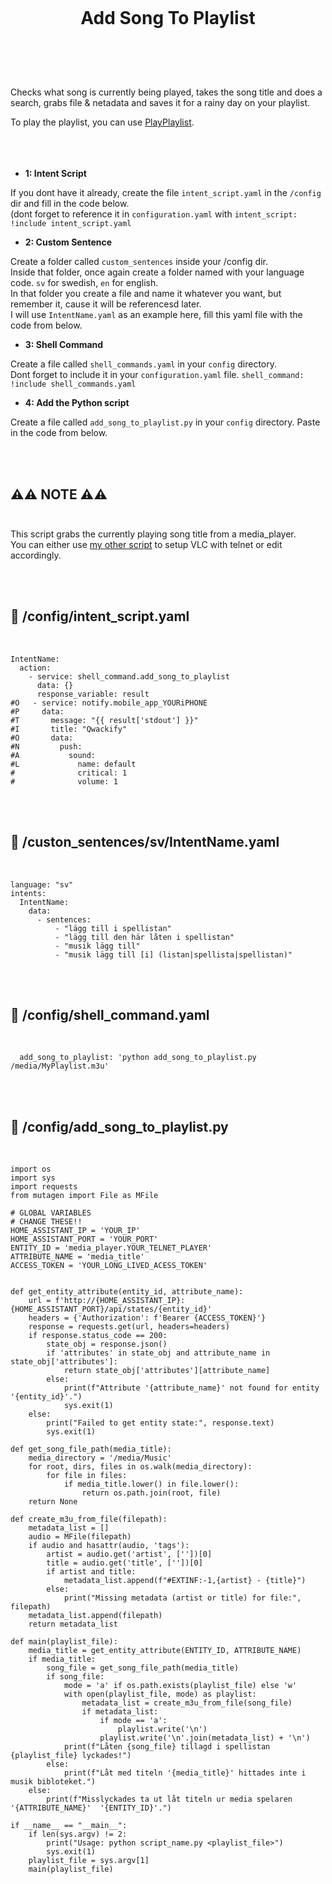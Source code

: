 
<h1 align="center">
<br>

Add Song To Playlist

</h1><br>
<br><br>

Checks what song is currently being played, takes the song title and does a search, grabs file & netadata and saves it for a rainy day on your playlist. <br>

To play the playlist, you can use [PlayPlaylist](https://github.com/pungkula1337anka/Voice-Stuff/blob/main/PlayPlaylist.md). <br>
<br><br><br>


- **1: Intent Script** <br>

If you dont have it already, create the file `intent_script.yaml` in the `/config` dir and fill in the code below.<br>
(dont forget to reference it in `configuration.yaml` with `intent_script: !include intent_script.yaml`<br> 

- **2: Custom Sentence** <br>

Create a folder called `custom_sentences` inside your /config dir.<br>
Inside that folder, once again create a folder named with your language code. `sv` for swedish, `en` for english.<br>
In that folder you create a file and name it whatever you want, but remember it, cause it will be referencesd later.<br>
I will use `IntentName.yaml` as an example here, fill this yaml file with the code from below. <br>

- **3: Shell Command** <br>

Create a file called `shell_commands.yaml` in your `config` directory. <br>
Dont forget to include it in your `configuration.yaml` file. `shell_command: !include shell_commands.yaml` <br>

- **4: Add the Python script** <br>

Create a file called `add_song_to_playlist.py` in your `config` directory. Paste in the code from below. <br>

<br><br>



## **⚠️⚠️ NOTE ⚠️⚠️** <br><br>


This script grabs the currently playing song title from a media_player. <br> 
You can either use [my other script](https://github.com/pungkula1337anka/Voice-Stuff/blob/main/RandomMusicLoop.md) to setup VLC with telnet or edit accordingly. <br>

<br><br>


## 🦆 /config/intent_script.yaml <br>


<br>


```
IntentName:
  action:
    - service: shell_command.add_song_to_playlist
      data: {}
      response_variable: result   
#O   - service: notify.mobile_app_YOURiPHONE
#P     data:
#T       message: "{{ result['stdout'] }}"
#I       title: "Qwackify"
#O       data:
#N         push:
#A           sound:
#L             name: default
#              critical: 1
#              volume: 1       
```

<br><br>


## 🦆 /custon_sentences/sv/IntentName.yaml <br>


<br>

```
language: "sv"
intents:
  IntentName:
    data:
      - sentences:
          - "lägg till i spellistan"
          - "lägg till den här låten i spellistan"
          - "musik lägg till"
          - "musik lägg till [i] (listan|spellista|spellistan)"
```

<br><br>


## 🦆 /config/shell_command.yaml <br>


<br>


```
  add_song_to_playlist: 'python add_song_to_playlist.py /media/MyPlaylist.m3u'
```

<br><br>


## 🦆 /config/add_song_to_playlist.py <br>


<br>


```
import os
import sys
import requests
from mutagen import File as MFile

# GLOBAL VARIABLES
# CHANGE THESE!! 
HOME_ASSISTANT_IP = 'YOUR_IP'
HOME_ASSISTANT_PORT = 'YOUR_PORT'
ENTITY_ID = 'media_player.YOUR_TELNET_PLAYER'
ATTRIBUTE_NAME = 'media_title' 
ACCESS_TOKEN = 'YOUR_LONG_LIVED_ACESS_TOKEN'


def get_entity_attribute(entity_id, attribute_name):
    url = f'http://{HOME_ASSISTANT_IP}:{HOME_ASSISTANT_PORT}/api/states/{entity_id}'
    headers = {'Authorization': f'Bearer {ACCESS_TOKEN}'}
    response = requests.get(url, headers=headers)
    if response.status_code == 200:
        state_obj = response.json()
        if 'attributes' in state_obj and attribute_name in state_obj['attributes']:
            return state_obj['attributes'][attribute_name]
        else:
            print(f"Attribute '{attribute_name}' not found for entity '{entity_id}'.")
            sys.exit(1)
    else:
        print("Failed to get entity state:", response.text)
        sys.exit(1)

def get_song_file_path(media_title):
    media_directory = '/media/Music'
    for root, dirs, files in os.walk(media_directory):
        for file in files:
            if media_title.lower() in file.lower():
                return os.path.join(root, file)
    return None

def create_m3u_from_file(filepath):
    metadata_list = []
    audio = MFile(filepath)
    if audio and hasattr(audio, 'tags'):
        artist = audio.get('artist', [''])[0]
        title = audio.get('title', [''])[0]
        if artist and title:
            metadata_list.append(f"#EXTINF:-1,{artist} - {title}")
        else:
            print("Missing metadata (artist or title) for file:", filepath)
    metadata_list.append(filepath)
    return metadata_list

def main(playlist_file):
    media_title = get_entity_attribute(ENTITY_ID, ATTRIBUTE_NAME)
    if media_title:
        song_file = get_song_file_path(media_title)
        if song_file:
            mode = 'a' if os.path.exists(playlist_file) else 'w'
            with open(playlist_file, mode) as playlist:
                metadata_list = create_m3u_from_file(song_file)
                if metadata_list:
                    if mode == 'a':
                        playlist.write('\n')
                    playlist.write('\n'.join(metadata_list) + '\n')
            print(f"Låten {song_file} tillagd i spellistan {playlist_file} lyckades!")
        else:
            print(f"Låt med titeln '{media_title}' hittades inte i musik bibloteket.")
    else:
        print(f"Misslyckades ta ut låt titeln ur media spelaren '{ATTRIBUTE_NAME}'  '{ENTITY_ID}'.")

if __name__ == "__main__":
    if len(sys.argv) != 2:
        print("Usage: python script_name.py <playlist_file>")
        sys.exit(1)
    playlist_file = sys.argv[1]
    main(playlist_file)

```

<br><br>


